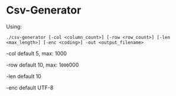 # Csv-Generator

Using:

```
./csv-generator	[-col <column_count>] [-row <row_count>] [-len <max_length>] [-enc <coding>] -out <output_filename>
```

-col default 5, max: 1000

-row	default 10, max: 1`000`000

-len	default 10

-enc	default UTF-8
